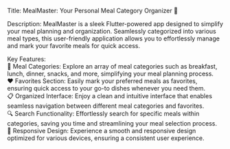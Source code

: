 
Title: MealMaster: Your Personal Meal Category Organizer 🍲

Description:
MealMaster is a sleek Flutter-powered app designed to simplify your meal planning and organization. Seamlessly categorized into various meal types, this user-friendly application allows you to effortlessly manage and mark your favorite meals for quick access.

Key Features:<br />
🍳 Meal Categories: Explore an array of meal categories such as breakfast, lunch, dinner, snacks, and more, simplifying your meal planning process.<br />
❤️ Favorites Section: Easily mark your preferred meals as favorites, ensuring quick access to your go-to dishes whenever you need them.<br />
📋 Organized Interface: Enjoy a clean and intuitive interface that enables seamless navigation between different meal categories and favorites.<br />
🔍 Search Functionality: Effortlessly search for specific meals within categories, saving you time and streamlining your meal selection process.<br />
📱 Responsive Design: Experience a smooth and responsive design optimized for various devices, ensuring a consistent user experience.<br />
